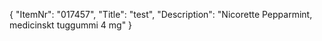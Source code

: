 {
  "ItemNr": "017457",
  "Title": "test",
  "Description": "Nicorette Pepparmint, medicinskt tuggummi 4 mg"
}